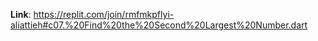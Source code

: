 **Link**: https://replit.com/join/rmfmkpflyi-aliattieh#c07.%20Find%20the%20Second%20Largest%20Number.dart

